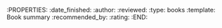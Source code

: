 :PROPERTIES:
:date_finished: 
:author: 
:reviewed: 
:type: books
:template: Book summary
:recommended_by: 
:rating: 
:END:
